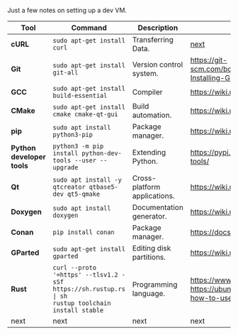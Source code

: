 Just a few notes on setting up a dev VM.


| Tool | Command | Description | Links |
|----------|----------|----------|----------|
| **cURL** | ```sudo apt-get install curl``` | Transferring Data. | [next](https://wiki.ubuntuusers.de/cURL/) |
| **Git** | ```sudo apt-get install git-all``` | Version control system. | https://git-scm.com/book/en/v2/Getting-Started-Installing-Git |
| **GCC** | ```sudo apt-get install build-essential``` | Compiler | https://wiki.ubuntuusers.de/GCC/ |
| **CMake** | ```sudo apt-get install cmake cmake-qt-gui``` | Build automation. | https://wiki.ubuntuusers.de/CMake/ |
| **pip** | ```sudo apt install python3-pip``` | Package manager. | https://wiki.ubuntuusers.de/pip/ |
| **Python developer tools** | ```python3 -m pip install python-dev-tools --user --upgrade``` | Extending Python. | https://pypi.org/project/python-dev-tools/ |
| **Qt** | ```sudo apt install -y qtcreator qtbase5-dev qt5-qmake``` | Cross-platform applications. | https://wiki.ubuntuusers.de/Qt5/|
| **Doxygen** | ```sudo apt install doxygen``` | Documentation generator. | https://wiki.ubuntuusers.de/Doxygen/ |
| **Conan** | ```pip install conan``` | Package manager. | https://docs.conan.io/2/installation.html |
| **GParted** | ```sudo apt-get install gparted ``` | Editing disk partitions. | https://wiki.ubuntuusers.de/GParted/ |
| **Rust** | ```curl --proto '=https' --tlsv1.2 -sSf https://sh.rustup.rs \| sh``` <br>```rustup toolchain install stable``` | Programming language. | https://www.rust-lang.org/tools/install<br>https://ubuntu.com/blog/why-and-how-to-use-rust-on-ubuntu|
| next | next | next | next |

